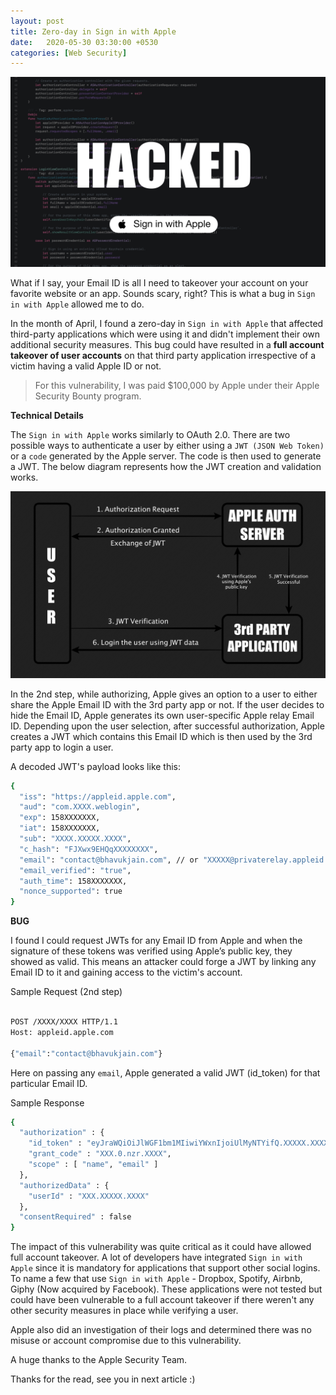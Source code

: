 ```yaml
---
layout: post
title: Zero-day in Sign in with Apple
date:   2020-05-30 03:30:00 +0530
categories: [Web Security]
---
```



![image](/assets/images/siwa.png)

What if I say, your Email ID is all I need to takeover your account on your favorite website or an app. Sounds scary, right? This is what a bug in `Sign in with Apple` allowed me to do.

In the month of April, I found a zero-day in `Sign in with Apple` that affected third-party applications which were using it and didn't implement their own additional security measures. This bug could have resulted in a **full account takeover of user accounts** on that third party application irrespective of a victim having a valid Apple ID or not.

> For this vulnerability, I was paid $100,000 by Apple under their Apple Security Bounty program.

**Technical Details**

The `Sign in with Apple` works similarly to OAuth 2.0. There are two possible ways to authenticate a user by either using a `JWT (JSON Web Token)` or a `code` generated by the Apple server. The code is then used to generate a JWT. The below diagram represents how the JWT creation and validation works.

![image](/assets/images/flow_apple_auth.png)

In the 2nd step, while authorizing, Apple gives an option to a user to either share the Apple Email ID with the 3rd party app or not. If the user decides to hide the Email ID, Apple generates its own user-specific Apple relay Email ID. Depending upon the user selection, after successful authorization, Apple creates a JWT which contains this Email ID which is then used by the 3rd party app to login a user.

A decoded JWT's payload looks like this:

```sh
{
  "iss": "https://appleid.apple.com",
  "aud": "com.XXXX.weblogin",
  "exp": 158XXXXXXX,
  "iat": 158XXXXXXX,
  "sub": "XXXX.XXXXX.XXXX",
  "c_hash": "FJXwx9EHQqXXXXXXXX",
  "email": "contact@bhavukjain.com", // or "XXXXX@privaterelay.appleid.com"
  "email_verified": "true",
  "auth_time": 158XXXXXXX,
  "nonce_supported": true
}
```
****BUG****

I found I could request JWTs for any Email ID from Apple and when the signature of these tokens was verified using Apple’s public key, they showed as valid. This means an attacker could forge a JWT by linking any Email ID to it and gaining access to the victim's account.

Sample Request (2nd step)

```sh

POST /XXXX/XXXX HTTP/1.1
Host: appleid.apple.com

{"email":"contact@bhavukjain.com"}

```

Here on passing any `email`, Apple generated a valid JWT (id_token) for that particular Email ID.

Sample Response

```sh
{
  "authorization" : {
    "id_token" : "eyJraWQiOiJlWGF1bm1MIiwiYWxnIjoiUlMyNTYifQ.XXXXX.XXXXX",
    "grant_code" : "XXX.0.nzr.XXXX",
    "scope" : [ "name", "email" ]
  },
  "authorizedData" : {
    "userId" : "XXX.XXXXX.XXXX"
  },
  "consentRequired" : false
}
```


The impact of this vulnerability was quite critical as it could have allowed full account takeover. A lot of developers have integrated `Sign in with Apple` since it is mandatory for applications that support other social logins. To name a few that use `Sign in with Apple` - Dropbox, Spotify, Airbnb, Giphy (Now acquired by Facebook). These applications were not tested but could have been vulnerable to a full account takeover if there weren't any other security measures in place while verifying a user.

Apple also did an investigation of their logs and determined there was no misuse or account compromise due to this vulnerability.

A huge thanks to the Apple Security Team. 

Thanks for the read, see you in next article :)


